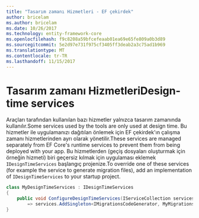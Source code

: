 ```yaml
---
title: "Tasarım zamanı Hizmetleri - EF çekirdek"
author: bricelam
ms.author: bricelam
ms.date: 10/26/2017
ms.technology: entity-framework-core
ms.openlocfilehash: f9c8208a59bfcefeaab01ea69e65fe809a0b3d89
ms.sourcegitcommit: 5e2d97e731f975cf3405ff3deab2a3c75ad1b969
ms.translationtype: MT
ms.contentlocale: tr-TR
ms.lasthandoff: 11/15/2017
---
```

<a name="design-time-services"></a><span data-ttu-id="53c47-102">Tasarım zamanı Hizmetleri</span><span class="sxs-lookup"><span data-stu-id="53c47-102">Design-time services</span></span>
====================
<span data-ttu-id="53c47-103">Araçları tarafından kullanılan bazı hizmetler yalnızca tasarım zamanında kullanılır.</span><span class="sxs-lookup"><span data-stu-id="53c47-103">Some services used by the tools are only used at design time.</span></span> <span data-ttu-id="53c47-104">Bu hizmetler ile uygulamanızı dağıtılan önlemek için EF çekirdek'ın çalışma zamanı hizmetlerinden ayrı olarak yönetilir.</span><span class="sxs-lookup"><span data-stu-id="53c47-104">These services are managed separately from EF Core's runtime services to prevent them from being deployed with your app.</span></span> <span data-ttu-id="53c47-105">Bu hizmetlerden (geçiş dosyaları oluşturmak için örneğin hizmeti) biri geçersiz kılmak için uygulaması eklemek `IDesignTimeServices` başlangıç projenize.</span><span class="sxs-lookup"><span data-stu-id="53c47-105">To override one of these services (for example the service to generate migration files), add an implementation of `IDesignTimeServices` to your startup project.</span></span>

``` csharp
class MyDesignTimeServices : IDesignTimeServices
{
    public void ConfigureDesignTimeServices(IServiceCollection services)
        => services.AddSingleton<IMigrationsCodeGenerator, MyMigrationsCodeGenerator>()
}
```
